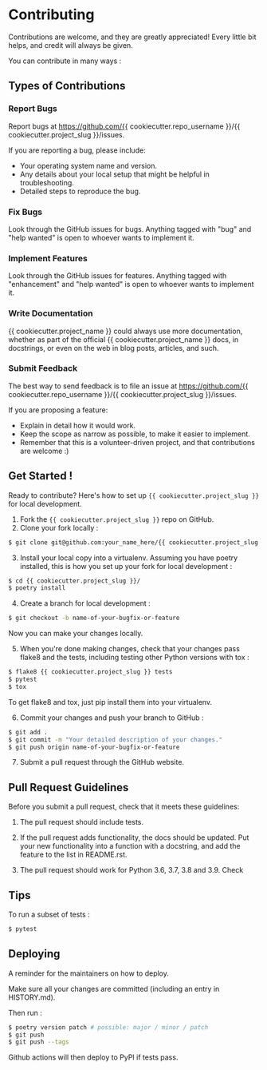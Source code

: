 # Contributing

Contributions are welcome, and they are greatly appreciated! Every little bit helps, and credit will always be given.

You can contribute in many ways :

## Types of Contributions

### Report Bugs

Report bugs at https://github.com/{{ cookiecutter.repo_username }}/{{ cookiecutter.project_slug }}/issues.

If you are reporting a bug, please include:

- Your operating system name and version.
- Any details about your local setup that might be helpful in troubleshooting.
- Detailed steps to reproduce the bug.

### Fix Bugs

Look through the GitHub issues for bugs. Anything tagged with "bug" and "help wanted" is open to whoever wants to implement it.

### Implement Features

Look through the GitHub issues for features. Anything tagged with "enhancement" and "help wanted" is open to whoever wants to implement it.

### Write Documentation

{{ cookiecutter.project_name }} could always use more documentation, whether as part of the official {{ cookiecutter.project_name }} docs, in docstrings, or even on the web in blog posts, articles, and such.

### Submit Feedback

The best way to send feedback is to file an issue at https://github.com/{{ cookiecutter.repo_username }}/{{ cookiecutter.project_slug }}/issues.

If you are proposing a feature:

- Explain in detail how it would work.
- Keep the scope as narrow as possible, to make it easier to implement.
- Remember that this is a volunteer-driven project, and that contributions are welcome :)

## Get Started !

Ready to contribute? Here's how to set up `{{ cookiecutter.project_slug }}` for local development.

1. Fork the `{{ cookiecutter.project_slug }}` repo on GitHub.
2. Clone your fork locally :

```bash
$ git clone git@github.com:your_name_here/{{ cookiecutter.project_slug }}.git
```

3. Install your local copy into a virtualenv. Assuming you have poetry installed, this is how you set up your fork for local development :

```bash
$ cd {{ cookiecutter.project_slug }}/
$ poetry install
```

4. Create a branch for local development :

```bash
$ git checkout -b name-of-your-bugfix-or-feature
```

Now you can make your changes locally.

5. When you're done making changes, check that your changes pass flake8 and the tests, including testing other Python versions with tox :

```bash
$ flake8 {{ cookiecutter.project_slug }} tests
$ pytest
$ tox
```

To get flake8 and tox, just pip install them into your virtualenv.

6. Commit your changes and push your branch to GitHub :

```bash
$ git add .
$ git commit -m "Your detailed description of your changes."
$ git push origin name-of-your-bugfix-or-feature
```

7. Submit a pull request through the GitHub website.

## Pull Request Guidelines

Before you submit a pull request, check that it meets these guidelines:

1. The pull request should include tests.

2. If the pull request adds functionality, the docs should be updated. Put your new functionality into a function with a docstring, and add the feature to the list in README.rst.

3. The pull request should work for Python 3.6, 3.7, 3.8 and 3.9. Check

## Tips

To run a subset of tests :

```bash
$ pytest
```

## Deploying


A reminder for the maintainers on how to deploy.

Make sure all your changes are committed (including an entry in HISTORY.md).

Then run :

```bash
$ poetry version patch # possible: major / minor / patch
$ git push
$ git push --tags
```

Github actions will then deploy to PyPI if tests pass.
